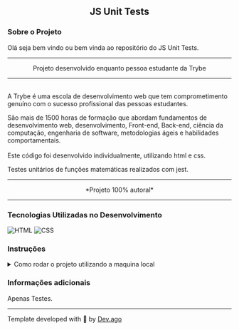<h2 align=center> JS Unit Tests </h2>

### Sobre o Projeto
<p>Olá seja bem vindo ou bem vinda ao repositório do JS Unit Tests.</r>  

---

<p align=center>Projeto desenvolvido enquanto pessoa estudante da Trybe</p>

---

<br/>
A Trybe é uma escola de desenvolvimento web que tem 
comprometimento genuíno com o sucesso profissional das pessoas 
estudantes.  

São mais de 1500 horas de formação que abordam fundamentos de 
desenvolvimento web, desenvolvimento, Front-end, Back-end, ciência da 
computação, engenharia de software, metodologias ágeis e habilidades 
comportamentais.
<br/>
<br/>
Este código foi desenvolvido individualmente, utilizando html e css.

Testes unitários de funções matemáticas realizados com jest.

---

<p align=center>*Projeto 100% autoral*</p>

---

### Tecnologias Utilizadas no Desenvolvimento
![HTML](https://img.shields.io/badge/HTML5-E34F26?style=for-the-badge&logo=html5&logoColor=white) ![CSS](https://img.shields.io/badge/CSS3-1572B6?style=for-the-badge&logo=css3&logoColor=white)

### Instruções
<details>
<summary> Como rodar o projeto utilizando a maquina local </summary>
<br/>

>Primeiro faça o clone deste repositório em sua maquina.
```
git clone Adson-Gomes-Oliveira/JS-Unit-Tests.git
```
>Utilize o comando `npm install` para instalar as depêndencias necessárias.

>Utilize o comando `npm test` para rodar os testes.

</details>  


### Informações adicionais
Apenas Testes.

---

Template developed with :white_heart: by [Dev.ago](https://www.linkedin.com/in/adson-gomes-oliveira/)
